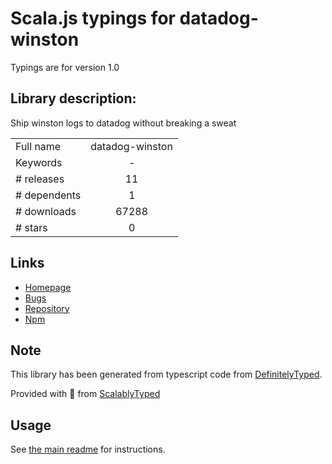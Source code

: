 
# Scala.js typings for datadog-winston

Typings are for version 1.0

## Library description:
Ship winston logs to datadog without breaking a sweat

|                    |                 |
| ------------------ | :-------------: |
| Full name          | datadog-winston |
| Keywords           | - |
| # releases         | 11 |
| # dependents       | 1 |
| # downloads        | 67288 |
| # stars            | 0 |

## Links
- [Homepage](https://github.com/itsfadnis/datadog-winston#readme)
- [Bugs](https://github.com/itsfadnis/datadog-winston/issues)
- [Repository](https://github.com/itsfadnis/datadog-winston)
- [Npm](https://www.npmjs.com/package/datadog-winston)
    


## Note
This library has been generated from typescript code from [DefinitelyTyped](https://definitelytyped.org).

Provided with :purple_heart: from [ScalablyTyped](https://github.com/oyvindberg/ScalablyTyped)

## Usage
See [the main readme](../../readme.md) for instructions.


